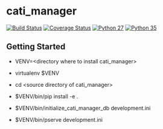 cati_manager
============
[![Build Status](https://travis-ci.org/sapetnioc/cati_manager.svg?branch=master)](https://travis-ci.org/sapetnioc/cati_manager)
[![Coverage Status](https://coveralls.io/repos/github/sapetnioc/cati_manager/badge.svg)](https://coveralls.io/github/sapetnioc/cati_manager?branch=master)
[![Python 27](https://img.shields.io/badge/python-2.7-blue.svg)](https://travis-ci.org/sapetnioc/cati_manager)
[![Python 35](https://img.shields.io/badge/python-3.5-blue.svg)](https://travis-ci.org/sapetnioc/cati_manager)


Getting Started
---------------

- VENV=&lt;directory where to install cati_manager&gt;

- virtualenv $VENV

- cd &lt;source directory of cati_manager&gt;

- $VENV/bin/pip install -e .

- $VENV/bin/initialize_cati_manager_db development.ini

- $VENV/bin/pserve development.ini

